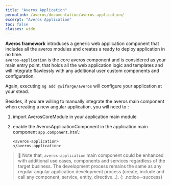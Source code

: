 ```yaml
---
title: "Averos Application"
permalink: /averos/documentation/averos-application/
excerpt: "Averos Application"
toc: false
classes: wide
---
```



**Averos framework** introduces a generic web application component that includes all the averos modules and creates a ready to deploy application in no time.<br/>
`averos-application` is the core averos component and is considered as your main entry point, that holds all the web application logic and templates and will integrate flawlessly with any additional user custom components and configuration.<br/>

Again, executing `ng add @wiforge/averos` will configure your application at your stead.<br/>

Besides, if you are willing to manually integrate the averos main component when creating a new angular application, you will need to :
1. import  AverosCoreModule in your application main module
2. enable the AverosApplicationComponent in the application main component `app.component.html`:
    
    ```
    <averos-application>
    </averos-application>
    ```

>🚩 Note that, `averos-application` main component could be enhanced with additional use cases, components and services regardless of the target business. The development process remains the same as any regular angular application development process (create, include and call any component, service, entity, directive...).
{: .notice--success}

